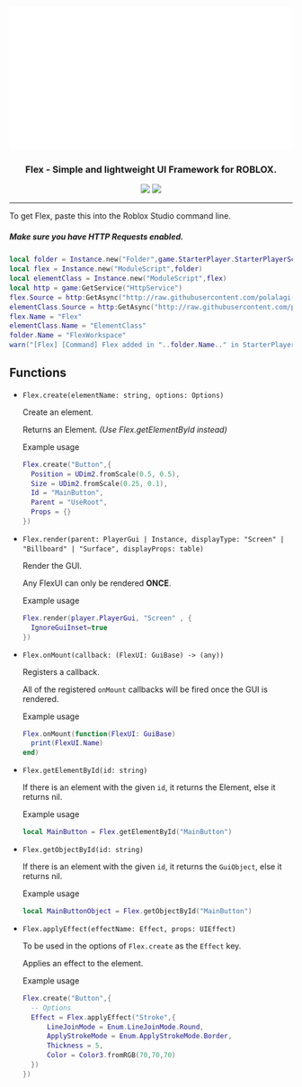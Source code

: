 <div style="text-align: center;">

<img src="Assets/FlexLandscape.png" alt="Flex" width="512px">

<h3>Flex - Simple and lightweight UI Framework for ROBLOX.</h3>

<img src="https://img.shields.io/github/repo-size/polalagi-dev/Flex?label=Flex%20Size%20%28approx.%29&logo=roblox" />
<img src="https://img.shields.io/github/directory-file-count/polalagi-dev/Flex/src?extension=lua&label=Flex%20Source%20Files&logo=Roblox&type=file" />

</div>

---

To get Flex, paste this into the Roblox Studio command line.

##### Make sure you have HTTP Requests enabled.

```lua
local folder = Instance.new("Folder",game.StarterPlayer.StarterPlayerScripts)
local flex = Instance.new("ModuleScript",folder)
local elementClass = Instance.new("ModuleScript",flex)
local http = game:GetService("HttpService")
flex.Source = http:GetAsync("http://raw.githubusercontent.com/polalagi-dev/Flex/main/src/Flex.lua")
elementClass.Source = http:GetAsync("http://raw.githubusercontent.com/polalagi-dev/Flex/main/src/ElementClass.lua")
flex.Name = "Flex"
elementClass.Name = "ElementClass"
folder.Name = "FlexWorkspace"
warn("[Flex] [Command] Flex added in "..folder.Name.." in StarterPlayerScripts.")
```

## Functions

- `Flex.create(elementName: string, options: Options)`

  Create an element.

  Returns an Element. _(Use Flex.getElementById instead)_

  Example usage

  ```lua
  Flex.create("Button",{
    Position = UDim2.fromScale(0.5, 0.5),
    Size = UDim2.fromScale(0.25, 0.1),
    Id = "MainButton",
    Parent = "UseRoot",
    Props = {}
  })
  ```

- `Flex.render(parent: PlayerGui | Instance, displayType: "Screen" | "Billboard" | "Surface", displayProps: table)`

  Render the GUI.

  Any FlexUI can only be rendered **ONCE**.

  Example usage

  ```lua
  Flex.render(player.PlayerGui, "Screen" , {
    IgnoreGuiInset=true
  })
  ```

- `Flex.onMount(callback: (FlexUI: GuiBase) -> (any))`

  Registers a callback.

  All of the registered `onMount` callbacks will be fired once the GUI is rendered.

  Example usage

  ```lua
  Flex.onMount(function(FlexUI: GuiBase)
    print(FlexUI.Name)
  end)
  ```

- `Flex.getElementById(id: string)`

  If there is an element with the given `id`, it returns the Element, else it returns nil.

  Example usage

  ```lua
  local MainButton = Flex.getElementById("MainButton")
  ```

- `Flex.getObjectById(id: string)`

  If there is an element with the given `id`, it returns the `GuiObject`, else it returns nil.

  Example usage

  ```lua
  local MainButtonObject = Flex.getObjectById("MainButton")
  ```

- `Flex.applyEffect(effectName: Effect, props: UIEffect)`

  To be used in the options of `Flex.create` as the `Effect` key.

  Applies an effect to the element.

  Example usage

  ```lua
  Flex.create("Button",{
    -- Options
    Effect = Flex.applyEffect("Stroke",{
        LineJoinMode = Enum.LineJoinMode.Round,
        ApplyStrokeMode = Enum.ApplyStrokeMode.Border,
        Thickness = 5,
        Color = Color3.fromRGB(70,70,70)
    })
  })
  ```
